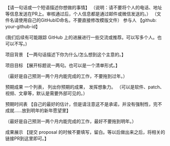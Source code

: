 【请一句话或一个短语描述你想做的事情】
（说明：请不要将个人的电话、地址等信息发送在PR上。审核通过后，个人信息都是通过邮件或微信发送的。）
（文件名请使用自己的GitHubID命名，不要直接修改模版文件）
参与人
【github: your-github-id】

(我们后续有可能跟踪 GitHub 上的进展进行一些交流或推荐。可以写多个人。也可以不写。)

项目背景
【一两句话描述下你为什么/怎么想到这个主意的。】

项目目标
【展开标题说一两句。也可以是一个清单形式。】

（最好是自己预测一两个月内能完成的工作，不要拖到过年。）

预期成果
一个列表，
列出你预期的成果，
发挥想象力。
（可以是软件、patch、视频、文章等，默认是需要外部可见的。）

预期时间表
【自己的最好的估计，但是请注意这不是承诺，并没有强制性，完不成就……放到明年的新年愿望里】

（最好是自己预测一两个月内能完成的工作，最好不要拖到明年。）

成果展示
【提交 proposal 的时候不要填写，留白。等以后做出来之后，将相关的链接PR到这里即可。】
